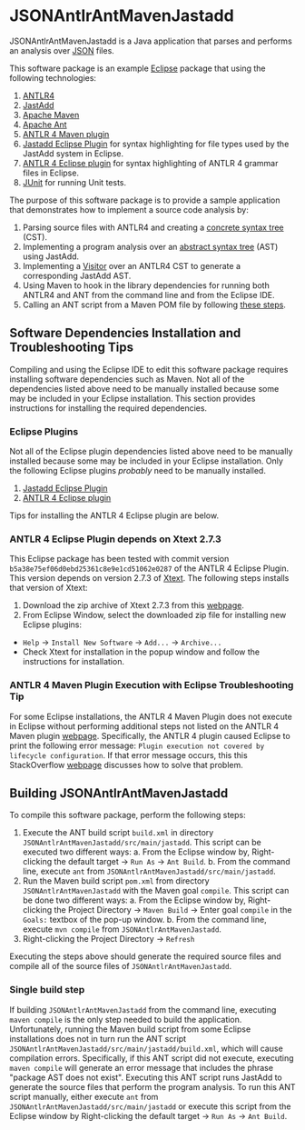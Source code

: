 JSONAntlrAntMavenJastadd
=========================
JSONAntlrAntMavenJastadd is a Java application that
parses and performs an analysis over [JSON][json] files.

This software package is an example [Eclipse][eclipse]
package that using the following technologies:

1. [ANTLR4][antlr4]
2. [JastAdd][jastadd]
3. [Apache Maven][maven]
4. [Apache Ant][ant]
5. [ANTLR 4 Maven plugin][antlr4_maven_plugin]
6. [Jastadd Eclipse Plugin][jastadd_eclipse_plugin]
for syntax highlighting for file types used by the JastAdd system
in Eclipse.
7. [ANTLR 4 Eclipse plugin][antlr4_eclipse_plugin]
for syntax highlighting of ANTLR 4 grammar files in Eclipse.
8. [JUnit][junit] for running Unit tests.

The purpose of this software package is to provide a
sample application that demonstrates how to implement
a source code analysis by:

1. Parsing source files with ANTLR4 and creating a
[concrete syntax tree][cst] (CST).
2. Implementing a program analysis over an
[abstract syntax tree][ast] (AST) using JastAdd.
3. Implementing a [Visitor][visitor_pattern] over an
ANTLR4 CST to generate a corresponding JastAdd AST.
4. Using Maven to hook in the library dependencies for
   running both ANTLR4 and ANT from the command line
   and from the Eclipse IDE.
5. Calling an ANT script from a Maven POM file
   by following [these steps][call_ant_from_maven]. 


Software Dependencies Installation and Troubleshooting Tips
------------------------------------------------------------
Compiling and using the Eclipse IDE to edit this software
package requires installing software dependencies such
as Maven.
Not all of the dependencies listed above need to be manually
installed because some may be included in your Eclipse
installation.
This section provides instructions for installing the
required dependencies. 


### Eclipse Plugins
Not all of the Eclipse plugin dependencies listed above
need to be manually installed because some may
be included in your Eclipse installation.
Only the following Eclipse plugins *probably* need to be
manually installed.

1. [Jastadd Eclipse Plugin][jastadd_eclipse_plugin]
2. [ANTLR 4 Eclipse plugin][antlr4_eclipse_plugin]

Tips for installing the ANTLR 4 Eclipse plugin are below.

### ANTLR 4 Eclipse Plugin depends on Xtext 2.7.3
This Eclipse package has been tested with commit version
`b5a38e75ef06d0ebd25361c8e9e1cd51062e0287` of the
ANTLR 4 Eclipse Plugin.
This version depends on version 2.7.3 of [Xtext][xtext].
The following steps installs that version of Xtext:

1. Download the zip archive of Xtext 2.7.3 from this
[webpage][xtext_download_page].
2. From Eclipse Window, select the downloaded zip file for
installing new Eclipse plugins:
 - `Help` -> `Install New Software` -> `Add...` -> `Archive...`
 - Check Xtext for installation in the popup window and follow
    the instructions for installation.
  
### ANTLR 4 Maven Plugin Execution with Eclipse Troubleshooting Tip
For some Eclipse installations,
the ANTLR 4 Maven Plugin does not execute in Eclipse without performing
additional steps not listed on the ANTLR 4 Maven
plugin [webpage][antlr4_maven_plugin].
Specifically, the ANTLR 4 plugin caused Eclipse to print
the following error message:
`Plugin execution not covered by lifecycle configuration`.
If that error message occurs, this
this StackOverflow
[webpage][plugin_execution_not_covered]
discusses how to solve that problem.

Building JSONAntlrAntMavenJastadd
------------------------------------
To compile this software package, perform the following
steps:

1. Execute the ANT build script `build.xml` in directory
`JSONAntlrAntMavenJastadd/src/main/jastadd`.
This script can be executed two different ways:
  a. From the Eclipse window by,
     Right-clicking the default target -> `Run As` -> `Ant Build`.
  b. From the command line,
     execute `ant` from `JSONAntlrAntMavenJastadd/src/main/jastadd`.
2. Run the Maven build script `pom.xml` from directory `JSONAntlrAntMavenJastadd`
   with the Maven goal `compile`.
   This script can be done two different ways:
  a. From the Eclipse window by,
     Right-clicking the Project Directory -> `Maven Build` ->
     Enter goal `compile` in the `Goals:` textbox of the pop-up window.
  b. From the command line,
     execute `mvn compile` from `JSONAntlrAntMavenJastadd`.
3. Right-clicking the Project Directory -> `Refresh`

Executing the steps above should generate the required
source files and compile all of the source files of
`JSONAntlrAntMavenJastadd`.

### Single build step
If building `JSONAntlrAntMavenJastadd` from the command line,
executing `maven compile` is the only step needed to build
the application.
Unfortunately, running the Maven build script from some Eclipse
installations does not in turn run the
ANT script
`JSONAntlrAntMavenJastadd/src/main/jastadd/build.xml`,
which will cause compilation errors.
Specifically, if this ANT script did not execute,
executing `maven compile` will generate an error message
that includes the phrase "package AST does not exist".
Executing this ANT script runs JastAdd to generate the source
files that perform the program analysis.
To run this ANT script manually, either execute `ant` from
`JSONAntlrAntMavenJastadd/src/main/jastadd`
or execute this script from the Eclipse window by
Right-clicking the default target -> `Run As` -> `Ant Build`.

[json]: http://www.json.org/
[eclipse]: http://www.eclipse.org/
[antlr4]: https://github.com/antlr/antlr4/blob/master/doc/index.md
[jastadd]: http://jastadd.org/web/
[maven]: https://maven.apache.org/
[ant]: http://ant.apache.org/
[cst]: https://en.wikipedia.org/wiki/Parse_tree
[ast]: https://en.wikipedia.org/wiki/Abstract_syntax_tree
[visitor_pattern]: https://en.wikipedia.org/wiki/Visitor_pattern
[antlr4_maven_plugin]: http://www.antlr.org/api/maven-plugin/latest/
[call_ant_from_maven]: https://books.sonatype.com/mcookbook/reference/ch04s03.html
[jastadd_eclipse_plugin]: http://jastadd.org/web/tool-support/syntax-highlighting.php
[antlr4_eclipse_plugin]: https://github.com/jknack/antlr4ide
[junit]: http://junit.org/
[plugin_execution_not_covered]: http://stackoverflow.com/questions/6352208/how-to-solve-plugin-execution-not-covered-by-lifecycle-configuration-for-sprin
[xtext]: https://eclipse.org/Xtext/
[xtext_download_page]: http://www.eclipse.org/downloads/download.php?file=/modeling/tmf/xtext/downloads/drops/2.7.3/R201411190455/tmf-xtext-Update-2.7.3.zip
